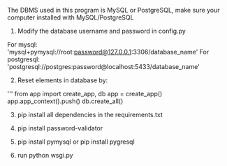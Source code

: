The DBMS used in this program is MySQL or PostgreSQL, make sure your computer installed with MySQL/PostgreSQL

1. Modify the database username and password in config.py

For mysql: 'mysql+pymysql://root:password@127.0.0.1:3306/database_name'
For postgresql: 'postgresql://postgres:password@localhost:5433/database_name'

2. Reset elements in database by:

'''
    from app import create_app, db 
    app = create_app() 
    app.app_context().push() 
    db.create_all()

3. pip install all dependencies in the requirements.txt

4. pip install password-validator

5. pip install pymysql or pip install pygresql

6. run python wsgi.py 
